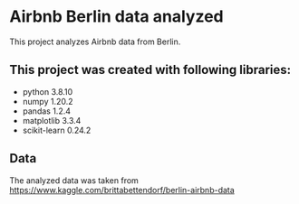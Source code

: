 # Airbnb Berlin data analyzed
This project analyzes Airbnb data from Berlin.

## This project was created with following libraries:
- python 3.8.10
- numpy 1.20.2
- pandas 1.2.4
- matplotlib 3.3.4
- scikit-learn 0.24.2

## Data
The analyzed data was taken from https://www.kaggle.com/brittabettendorf/berlin-airbnb-data
